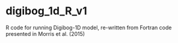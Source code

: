 # digibog_1d_R_v1
R code for running Digibog-1D model, re-written from Fortran code presented in Morris et al. (2015)
